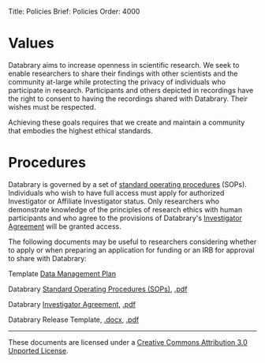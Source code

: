 Title: Policies
Brief: Policies
Order: 4000

# Values

Databrary aims to increase openness in scientific research.
We seek to enable researchers to share their findings with other scientists and the community at-large while protecting the privacy of individuals who participate in research.
Participants and others depicted in recordings have the right to consent to having the recordings shared with Databrary.
Their wishes must be respected.

Achieving these goals requires that we create and maintain a community that embodies the highest ethical standards.

# Procedures

Databrary is governed by a set of [standard operating procedures](|filename|policies/standard-operating-procedures.mdi) (SOPs).
Individuals who wish to have full access must apply for authorized Investigator or Affiliate Investigator status.
Only researchers who demonstrate knowledge of the principles of research ethics with human participants and who agree to the provisions of Databrary's [Investigator Agreement](|filename|policies/investigator-agreement.mdi) will be granted access.

The following documents may be useful to researchers considering whether to apply or when preparing an application for funding or an IRB for approval to share with Databrary:

Template [Data Management Plan](|filename|policies/dmp-template.mdi)

Databrary [Standard Operating Procedures (SOPs)](|filename|policies/standard-operating-procedures.mdi), [.pdf](/policies/standard-operating-proceedures.pdf)

Databrary [Investigator Agreement](|filename|policies/investigator-agreement.mdi), [.pdf](/policies/investigator-agreement.pdf)

Databrary Release Template, [.docx](/policies/release-template.docx), [.pdf](/policies/release-template.pdf)

----

<p class="legal"><span xmlns:dct="http://purl.org/dc/terms/" property="dct:title">These documents</span> are licensed under a <a rel="license" href="http://creativecommons.org/licenses/by/3.0/deed.en_US">Creative Commons Attribution 3.0 Unported License</a>.</p>
